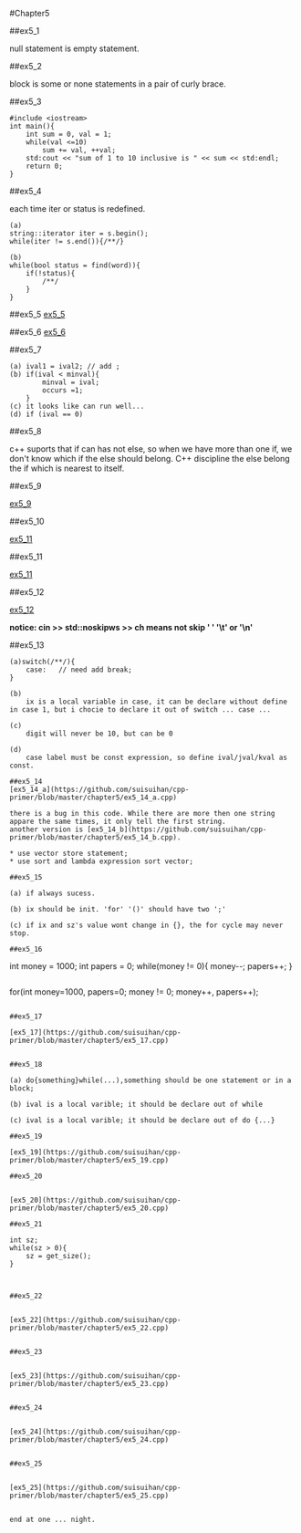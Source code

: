 #Chapter5

##ex5_1

null statement is empty statement.

##ex5_2

block is some or none statements in a pair of  curly brace. 


##ex5_3

~~~
#include <iostream>
int main(){
    int sum = 0, val = 1;
    while(val <=10)
        sum += val, ++val;
    std:cout << "sum of 1 to 10 inclusive is " << sum << std:endl;
    return 0;
}
~~~

##ex5_4

each time iter or status is redefined.
~~~
(a)
string::iterator iter = s.begin();
while(iter != s.end()){/**/}

(b)
while(bool status = find(word)){
    if(!status){
        /**/
    }
}
~~~

##ex5_5
[ex5_5](https://github.com/suisuihan/cpp-primer/blob/master/chapter5/ex5_5.cpp)

##ex5_6
[ex5_6](https://github.com/suisuihan/cpp-primer/blob/master/chapter5/ex5_6.cpp)

##ex5_7
~~~
(a) ival1 = ival2; // add ;
(b) if(ival < minval){
        minval = ival;
        occurs =1;
    }
(c) it looks like can run well...
(d) if (ival == 0)
~~~

##ex5_8

c++ suports that if can has not else, so when we have more than one if, we don't know which if the else should belong. C++ 
discipline the else belong the if which is nearest to itself.

##ex5_9

[ex5_9](https://github.com/suisuihan/cpp-primer/blob/master/chapter5/ex5_9.cpp)

##ex5_10

[ex5_11](https://github.com/suisuihan/cpp-primer/blob/master/chapter5/ex5_10.cpp)

##ex5_11

[ex5_11](https://github.com/suisuihan/cpp-primer/blob/master/chapter5/ex5_11.cpp)

##ex5_12

[ex5_12](https://github.com/suisuihan/cpp-primer/blob/master/chapter5/ex5_12.cpp)

**notice: cin >> std::noskipws >> ch means not skip ' ' '\t' or '\n'**

##ex5_13

~~~
(a)switch(/**/){
    case:   // need add break;
}

(b)
    ix is a local variable in case, it can be declare without define in case 1, but i chocie to declare it out of switch ... case ...

(c)
    digit will never be 10, but can be 0

(d)
    case label must be const expression, so define ival/jval/kval as const.

##ex5_14
[ex5_14_a](https://github.com/suisuihan/cpp-primer/blob/master/chapter5/ex5_14_a.cpp)

there is a bug in this code. While there are more then one string appare the same times, it only tell the first string.
another version is [ex5_14_b](https://github.com/suisuihan/cpp-primer/blob/master/chapter5/ex5_14_b.cpp).

* use vector store statement;
* use sort and lambda expression sort vector;

##ex5_15

(a) if always sucess.

(b) ix should be init. 'for' '()' should have two ';'

(c) if ix and sz's value wont change in {}, the for cycle may never stop.

##ex5_16

~~~
int money = 1000;
int papers = 0;
while(money != 0){
    money--;
    papers++;
}
~~~

~~~
for(int money=1000, papers=0; money != 0; money++, papers++);
~~~

##ex5_17

[ex5_17](https://github.com/suisuihan/cpp-primer/blob/master/chapter5/ex5_17.cpp)


##ex5_18

(a) do{something}while(...),something should be one statement or in a block;

(b) ival is a local varible; it should be declare out of while

(c) ival is a local varible; it should be declare out of do {...}

##ex5_19

[ex5_19](https://github.com/suisuihan/cpp-primer/blob/master/chapter5/ex5_19.cpp)

##ex5_20


[ex5_20](https://github.com/suisuihan/cpp-primer/blob/master/chapter5/ex5_20.cpp)

##ex5_21

~~~
    int sz;
    while(sz > 0){
        sz = get_size();
    }
~~~


##ex5_22


[ex5_22](https://github.com/suisuihan/cpp-primer/blob/master/chapter5/ex5_22.cpp)


##ex5_23


[ex5_23](https://github.com/suisuihan/cpp-primer/blob/master/chapter5/ex5_23.cpp)


##ex5_24


[ex5_24](https://github.com/suisuihan/cpp-primer/blob/master/chapter5/ex5_24.cpp)


##ex5_25


[ex5_25](https://github.com/suisuihan/cpp-primer/blob/master/chapter5/ex5_25.cpp)


end at one ... night.















